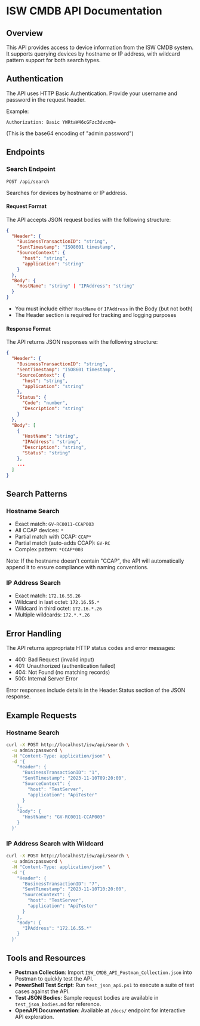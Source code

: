 # ISW CMDB API Documentation

## Overview
This API provides access to device information from the ISW CMDB system. It supports querying devices by hostname or IP address, with wildcard pattern support for both search types.

## Authentication
The API uses HTTP Basic Authentication. Provide your username and password in the request header.

Example:
```
Authorization: Basic YWRtaW46cGFzc3dvcmQ=
```
(This is the base64 encoding of "admin:password")

## Endpoints

### Search Endpoint
`POST /api/search`

Searches for devices by hostname or IP address.

#### Request Format
The API accepts JSON request bodies with the following structure:

```json
{
  "Header": {
    "BusinessTransactionID": "string",
    "SentTimestamp": "ISO8601 timestamp",
    "SourceContext": {
      "host": "string",
      "application": "string"
    }
  },
  "Body": {
    "HostName": "string" | "IPAddress": "string"
  }
}
```

- You must include either `HostName` or `IPAddress` in the Body (but not both)
- The Header section is required for tracking and logging purposes

#### Response Format
The API returns JSON responses with the following structure:

```json
{
  "Header": {
    "BusinessTransactionID": "string",
    "SentTimestamp": "ISO8601 timestamp",
    "SourceContext": {
      "host": "string", 
      "application": "string"
    },
    "Status": {
      "Code": "number",
      "Description": "string"
    }
  },
  "Body": [
    {
      "HostName": "string",
      "IPAddress": "string",
      "Description": "string",
      "Status": "string"
    },
    ...
  ]
}
```

## Search Patterns

### Hostname Search
- Exact match: `GV-RC0011-CCAP003`
- All CCAP devices: `*`
- Partial match with CCAP: `CCAP*`
- Partial match (auto-adds CCAP): `GV-RC`
- Complex pattern: `*CCAP*003`

Note: If the hostname doesn't contain "CCAP", the API will automatically append it to ensure compliance with naming conventions.

### IP Address Search
- Exact match: `172.16.55.26`
- Wildcard in last octet: `172.16.55.*`
- Wildcard in third octet: `172.16.*.26`
- Multiple wildcards: `172.*.*.26`

## Error Handling
The API returns appropriate HTTP status codes and error messages:

- 400: Bad Request (invalid input)
- 401: Unauthorized (authentication failed)
- 404: Not Found (no matching records)
- 500: Internal Server Error

Error responses include details in the Header.Status section of the JSON response.

## Example Requests

### Hostname Search
```bash
curl -X POST http://localhost/isw/api/search \
  -u admin:password \
  -H "Content-Type: application/json" \
  -d '{
    "Header": {
      "BusinessTransactionID": "1",
      "SentTimestamp": "2023-11-10T09:20:00",
      "SourceContext": {
        "host": "TestServer",
        "application": "ApiTester"
      }
    },
    "Body": {
      "HostName": "GV-RC0011-CCAP003"
    }
  }'
```

### IP Address Search with Wildcard
```bash
curl -X POST http://localhost/isw/api/search \
  -u admin:password \
  -H "Content-Type: application/json" \
  -d '{
    "Header": {
      "BusinessTransactionID": "7",
      "SentTimestamp": "2023-11-10T10:20:00",
      "SourceContext": {
        "host": "TestServer",
        "application": "ApiTester"
      }
    },
    "Body": {
      "IPAddress": "172.16.55.*"
    }
  }'
```

## Tools and Resources

- **Postman Collection**: Import `ISW_CMDB_API_Postman_Collection.json` into Postman to quickly test the API.
- **PowerShell Test Script**: Run `test_json_api.ps1` to execute a suite of test cases against the API.
- **Test JSON Bodies**: Sample request bodies are available in `test_json_bodies.md` for reference.
- **OpenAPI Documentation**: Available at `/docs/` endpoint for interactive API exploration.
